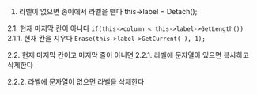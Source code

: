 1. 라벨이 없으면 종이에서 라벨을 뗀다 this->label = Detach();

2.1. 현재 마지막 칸이 아니다 ` if(this->column < this->label->GetLength()) `
2.1.1. 현재 칸을 지우다 ` Erase(this->label->GetCurrent( ), 1); `

2.2. 현재 마지막 칸이고 마지막 줄이 아니면
2.2.1. 라벨에 문자열이 있으면 복사하고 삭제한다

2.2.2. 라벨에 문자열이 없으면 라벨을 삭제한다